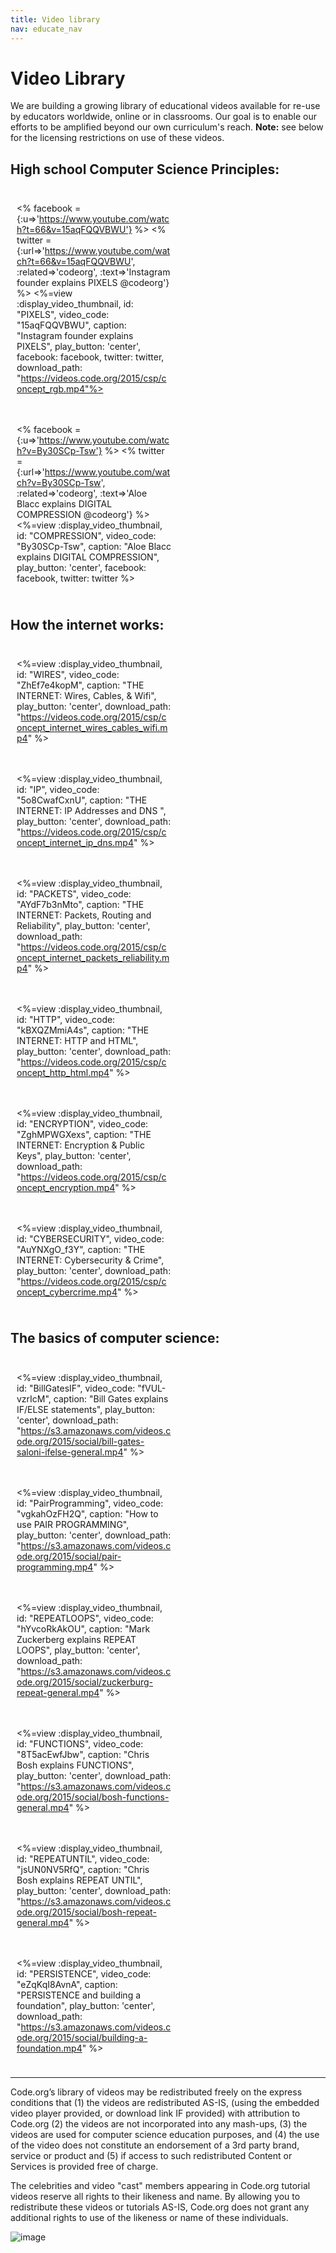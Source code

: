 ```yaml
---
title: Video library
nav: educate_nav
---
```



# Video Library

We are building a growing library of educational videos available for re-use by educators worldwide, online or in classrooms. Our goal is to enable our efforts to be amplified beyond our own curriculum's reach. **Note:** see below for the licensing restrictions on use of these videos.

## High school Computer Science Principles:

<div style="float:left; padding:10px; width:49%">

<% facebook = {:u=>'https://www.youtube.com/watch?t=66&v=15aqFQQVBWU'} %>
<% twitter = {:url=>'https://www.youtube.com/watch?t=66&v=15aqFQQVBWU', :related=>'codeorg', :text=>'Instagram founder explains PIXELS @codeorg'} %>
<%=view :display_video_thumbnail, id: "PIXELS", video_code: "15aqFQQVBWU", caption: "Instagram founder explains PIXELS", play_button: 'center', facebook: facebook, twitter: twitter, download_path: "https://videos.code.org/2015/csp/concept_rgb.mp4"%>

</div>

<div style="float:left; padding:10px; width:49%">

<% facebook = {:u=>'https://www.youtube.com/watch?v=By30SCp-Tsw'} %>
<% twitter = {:url=>'https://www.youtube.com/watch?v=By30SCp-Tsw', :related=>'codeorg', :text=>'Aloe Blacc explains DIGITAL COMPRESSION @codeorg'} %>
<%=view :display_video_thumbnail, id: "COMPRESSION", video_code: "By30SCp-Tsw", caption: "Aloe Blacc explains DIGITAL COMPRESSION", play_button: 'center', facebook: facebook, twitter: twitter %>

</div>

<div style="clear: both;"></div>

## How the internet works:

<div style="float:left; padding:10px; width:49%">

<%=view :display_video_thumbnail, id: "WIRES", video_code: "ZhEf7e4kopM", caption: "THE INTERNET: Wires, Cables, & Wifi", play_button: 'center', download_path: "https://videos.code.org/2015/csp/concept_internet_wires_cables_wifi.mp4" %>

</div>

<div style="float:left; padding:10px; width:49%">

<%=view :display_video_thumbnail, id: "IP", video_code: "5o8CwafCxnU", caption: "THE INTERNET: IP Addresses and DNS ", play_button: 'center', download_path: "https://videos.code.org/2015/csp/concept_internet_ip_dns.mp4" %>

</div>

<div style="float:left; padding:10px; width:49%">

<%=view :display_video_thumbnail, id: "PACKETS", video_code: "AYdF7b3nMto", caption: "THE INTERNET: Packets, Routing and Reliability", play_button: 'center', download_path: "https://videos.code.org/2015/csp/concept_internet_packets_reliability.mp4" %>

</div>


<div style="float:left; padding:10px; width:49%">

<%=view :display_video_thumbnail, id: "HTTP", video_code: "kBXQZMmiA4s", caption: "THE INTERNET: HTTP and HTML", play_button: 'center', download_path: "https://videos.code.org/2015/csp/concept_http_html.mp4" %>

</div>

<div style="float:left; padding:10px; width:49%">

<%=view :display_video_thumbnail, id: "ENCRYPTION", video_code: "ZghMPWGXexs", caption: "THE INTERNET: Encryption & Public Keys", play_button: 'center', download_path: "https://videos.code.org/2015/csp/concept_encryption.mp4" %>

</div>

<div style="float:left; padding:10px; width:49%">

<%=view :display_video_thumbnail, id: "CYBERSECURITY", video_code: "AuYNXgO_f3Y", caption: "THE INTERNET: Cybersecurity & Crime", play_button: 'center', download_path: "https://videos.code.org/2015/csp/concept_cybercrime.mp4" %>

</div>

<div style="clear: both;"></div>


## The basics of computer science:


<div style="float:left; padding:10px; width:49%">
 
<%=view :display_video_thumbnail, id: "BillGatesIF", video_code: "fVUL-vzrIcM", caption: "Bill Gates explains IF/ELSE statements", play_button: 'center', download_path: "https://s3.amazonaws.com/videos.code.org/2015/social/bill-gates-saloni-ifelse-general.mp4" %>
            
</div>

<div style="float:left; padding:10px; width:49%">

<%=view :display_video_thumbnail, id: "PairProgramming", video_code: "vgkahOzFH2Q", caption: "How to use PAIR PROGRAMMING", play_button: 'center', download_path: "https://s3.amazonaws.com/videos.code.org/2015/social/pair-programming.mp4" %>
 
</div>

<div style='clear:both'></div>

<div style="float:left; padding:10px; width:49%">

<%=view :display_video_thumbnail, id: "REPEATLOOPS", video_code: "hYvcoRkAkOU", caption: "Mark Zuckerberg explains REPEAT LOOPS", play_button: 'center', download_path: "https://s3.amazonaws.com/videos.code.org/2015/social/zuckerburg-repeat-general.mp4" %>

</div>

<div style="float:left; padding:10px; width:49%">

<%=view :display_video_thumbnail, id: "FUNCTIONS", video_code: "8T5acEwfJbw", caption: "Chris Bosh explains FUNCTIONS", play_button: 'center', download_path: "https://s3.amazonaws.com/videos.code.org/2015/social/bosh-functions-general.mp4" %>

</div>

<div style='clear:both'></div>

<div style="float:left; padding:10px; width:49%">

<%=view :display_video_thumbnail, id: "REPEATUNTIL", video_code: "jsUN0NV5RfQ", caption: "Chris Bosh explains REPEAT UNTIL", play_button: 'center', download_path: "https://s3.amazonaws.com/videos.code.org/2015/social/bosh-repeat-general.mp4" %>

</div>

<div style="float:left; padding:10px; width:49%">

<%=view :display_video_thumbnail, id: "PERSISTENCE", video_code: "eZqKqI8AvnA", caption: "PERSISTENCE and building a foundation", play_button: 'center', download_path: "https://s3.amazonaws.com/videos.code.org/2015/social/building-a-foundation.mp4" %>


</div>

<div style='clear:both'></div>

---

Code.org’s library of videos may be redistributed freely on the express conditions that (1) the videos are redistributed AS-IS, (using the embedded video player provided, or download link IF provided) with attribution to Code.org (2) the videos are not incorporated into any mash-ups, (3) the videos are used for computer science education purposes, and (4) the use of the video does not constitute an endorsement of a 3rd party brand, service or product and (5) if access to such redistributed Content or Services is provided free of charge.

The celebrities and video "cast" members appearing in Code.org tutorial videos reserve all rights to their likeness and name. By allowing you to redistribute these videos or tutorials AS-IS, Code.org does not grant any additional rights to use of the likeness or name of these individuals.

![image](/images/cc-logo.png)


